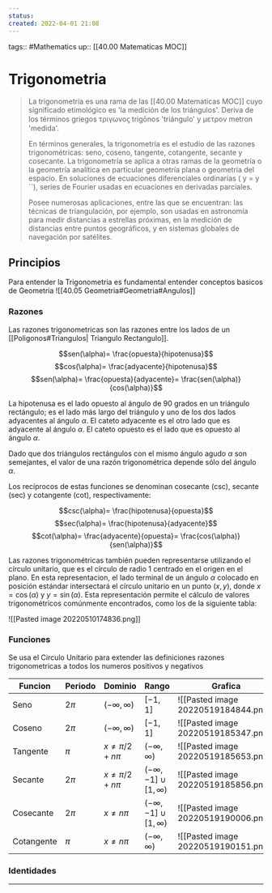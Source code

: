 ```yaml
---
status:
created: 2022-04-01 21:08
---
```

tags:: #Mathematics 
up:: [[40.00 Matematicas MOC]]
# Trigonometria

> La trigonometría es una rama de las [[40.00 Matematicas MOC]] cuyo significado etimológico es 'la medición de los triángulos'. Deriva de los términos griegos τριγωνοϛ trigōnos 'triángulo' y μετρον metron 'medida'.
>
> En términos generales, la trigonometría es el estudio de las razones trigonométricas: seno, coseno, tangente, cotangente, secante y cosecante. La trigonometría se aplica a otras ramas de la geometría o la geometría analítica en particular geometría plana o geometría del espacio. En soluciones de ecuaciones diferenciales ordinarias ( y = y´´), series de Fourier usadas en ecuaciones en derivadas parciales.
>
> Posee numerosas aplicaciones, entre las que se encuentran: las técnicas de triangulación, por ejemplo, son usadas en astronomía para medir distancias a estrellas próximas, en la medición de distancias entre puntos geográficos, y en sistemas globales de navegación por satélites.

## Principios
Para entender la Trigonometria es fundamental entender conceptos basicos de Geometria ![[40.05 Geometria#Geometria#Angulos]]

### Razones
Las razones trigonometricas son las razones entre los lados de un [[Poligonos#Triangulos| Triangulo Rectangulo]].

$$sen(\alpha)= \frac{opuesta}{hipotenusa}$$
$$cos(\alpha)= \frac{adyacente}{hipotenusa}$$
$$sen(\alpha)= \frac{opuesta}{adyacente}= \frac{sen(\alpha)}{cos(\alpha)}$$

La hipotenusa es el lado opuesto al ángulo de 90 grados en un triángulo rectángulo; es el lado más largo del triángulo y uno de los dos lados adyacentes al ángulo $\alpha$. El cateto adyacente es el otro lado que es adyacente al ángulo $\alpha$. El cateto opuesto es el lado que es opuesto al ángulo $\alpha$.

Dado que dos triángulos rectángulos con el mismo ángulo agudo $\alpha$ son semejantes, el valor de una razón trigonométrica depende sólo del ángulo $\alpha$.

Los recíprocos de estas funciones se denominan cosecante (csc), secante (sec) y cotangente (cot), respectivamente:

$$csc(\alpha)= \frac{hipotenusa}{opuesta}$$
$$sec(\alpha)= \frac{hipotenusa}{adyacente}$$
$$cot(\alpha)= \frac{adyacente}{opuesta}= \frac{cos(\alpha)}{sen(\alpha)}$$

Las razones trigonométricas también pueden representarse utilizando el círculo unitario, que es el círculo de radio 1 centrado en el origen en el plano. En esta representacion, el lado terminal de un ángulo $\alpha$ colocado en posición estándar intersectará el círculo unitario en un punto $(x,y)$, donde $x=\cos(\alpha)$ y $y=\sin(\alpha)$. Esta representación permite el cálculo de valores trigonométricos comúnmente encontrados, como los de la siguiente tabla:

![[Pasted image 20220510174836.png]]

### Funciones
Se usa el Circulo Unitario para extender las definiciones razones trigonometricas a todos los numeros positivos y negativos

| Funcion    | Periodo | Dominio               | Rango                             | Grafica                              |
| ---------- | ------- | --------------------- | --------------------------------- | ------------------------------------ |
| Seno       | $2\pi$  | $(- \infty, \infty)$  | $[-1, 1]$                         | ![[Pasted image 20220519184844.png]] |
| Coseno     | $2\pi$  | $(- \infty, \infty)$  | $[-1, 1]$                         | ![[Pasted image 20220519185347.png]] |
| Tangente   | $\pi$   | $x \neq \pi/2 + n\pi$ | $(- \infty, \infty)$              | ![[Pasted image 20220519185653.png]] |
| Secante    | $2\pi$  | $x \neq \pi/2 + n\pi$ | $(- \infty, -1] \cup [1, \infty)$ | ![[Pasted image 20220519185856.png]] |
| Cosecante  | $2\pi$  | $x \neq n\pi$         | $(- \infty, -1] \cup [1, \infty)$ | ![[Pasted image 20220519190006.png]] |
| Cotangente | $\pi$   | $x \neq n\pi$         | $(- \infty, \infty)$              | ![[Pasted image 20220519190151.png]] | 
### Identidades


___
